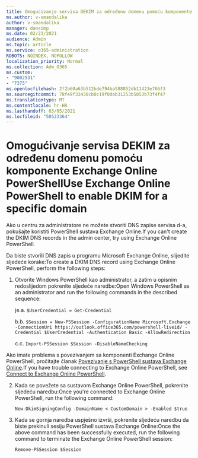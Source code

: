 ```yaml
---
title: Omogućivanje servisa DEKIM za određenu domenu pomoću komponente Exchange Online PowerShell
ms.author: v-smandalika
author: v-smandalika
manager: dansimp
ms.date: 02/23/2021
audience: Admin
ms.topic: article
ms.service: o365-administration
ROBOTS: NOINDEX, NOFOLLOW
localization_priority: Normal
ms.collection: Adm_O365
ms.custom:
- "9002531"
- "7375"
ms.openlocfilehash: 2f2b60a63b512bde794ba588852db11423e766f3
ms.sourcegitcommit: 78fe9f33438cb0c19f0dab31253b5853b73f4f47
ms.translationtype: MT
ms.contentlocale: hr-HR
ms.lasthandoff: 03/05/2021
ms.locfileid: "50523364"
---
```

# <a name="use-exchange-online-powershell-to-enable-dkim-for-a-specific-domain"></a><span data-ttu-id="1986c-102">Omogućivanje servisa DEKIM za određenu domenu pomoću komponente Exchange Online PowerShell</span><span class="sxs-lookup"><span data-stu-id="1986c-102">Use Exchange Online PowerShell to enable DKIM for a specific domain</span></span>

<span data-ttu-id="1986c-103">Ako u centru za administratore ne možete stvoriti DNS zapise servisa d-a, pokušajte koristiti PowerShell sustava Exchange Online.</span><span class="sxs-lookup"><span data-stu-id="1986c-103">If you can't create the DKIM DNS records in the admin center, try using Exchange Online PowerShell.</span></span> 

<span data-ttu-id="1986c-104">Da biste stvorili DNS zapis u programu Microsoft Exchange Online, slijedite sljedeće korake:</span><span class="sxs-lookup"><span data-stu-id="1986c-104">To create a DKIM DNS record using Exchange Online PowerShell, perform the following steps:</span></span>

1. <span data-ttu-id="1986c-105">Otvorite Windows PowerShell kao administrator, a zatim u opisnim redoslijedom pokrenite sljedeće naredbe:</span><span class="sxs-lookup"><span data-stu-id="1986c-105">Open Windows PowerShell as an administrator and run the following commands in the described sequence:</span></span>

    <span data-ttu-id="1986c-106">je.</span><span class="sxs-lookup"><span data-stu-id="1986c-106">a.</span></span> `$UserCredential = Get-Credential`

    <span data-ttu-id="1986c-107">b.</span><span class="sxs-lookup"><span data-stu-id="1986c-107">b.</span></span> `$Session = New-PSSession -ConfigurationName Microsoft.Exchange -ConnectionUri https://outlook.office365.com/powershell-liveid/ -Credential $UserCredential -Authentication Basic -AllowRedirection`

    <span data-ttu-id="1986c-108">c.</span><span class="sxs-lookup"><span data-stu-id="1986c-108">c.</span></span> `Import-PSSession $Session -DisableNameChecking`
    
<span data-ttu-id="1986c-109">Ako imate problema s povezivanjem sa komponenti Exchange Online PowerShell, pročitajte članak [Povezivanje s PowerShell sustava Exchange Online](https://docs.microsoft.com/powershell/exchange/connect-to-exchange-online-powershell).</span><span class="sxs-lookup"><span data-stu-id="1986c-109">If you have trouble connecting to Exchange Online PowerShell, see [Connect to Exchange Online PowerShell](https://docs.microsoft.com/powershell/exchange/connect-to-exchange-online-powershell).</span></span>

2. <span data-ttu-id="1986c-110">Kada se povežete sa sustavom Exchange Online PowerShell, pokrenite sljedeću naredbu:</span><span class="sxs-lookup"><span data-stu-id="1986c-110">Once you're connected to Exchange Online PowerShell, run the following command:</span></span>

    `New-DkimSigningConfig -DomainName < CustomDomain > -Enabled $true`

3. <span data-ttu-id="1986c-111">Kada se gornja naredba uspješno izvrši, pokrenite sljedeću naredbu da biste prekinuli sesiju PowerShell sustava Exchange Online:</span><span class="sxs-lookup"><span data-stu-id="1986c-111">Once the above command has been successfully executed, run the following command to terminate the Exchange Online PowerShell session:</span></span>

    `Remove-PSSession $Session` 



